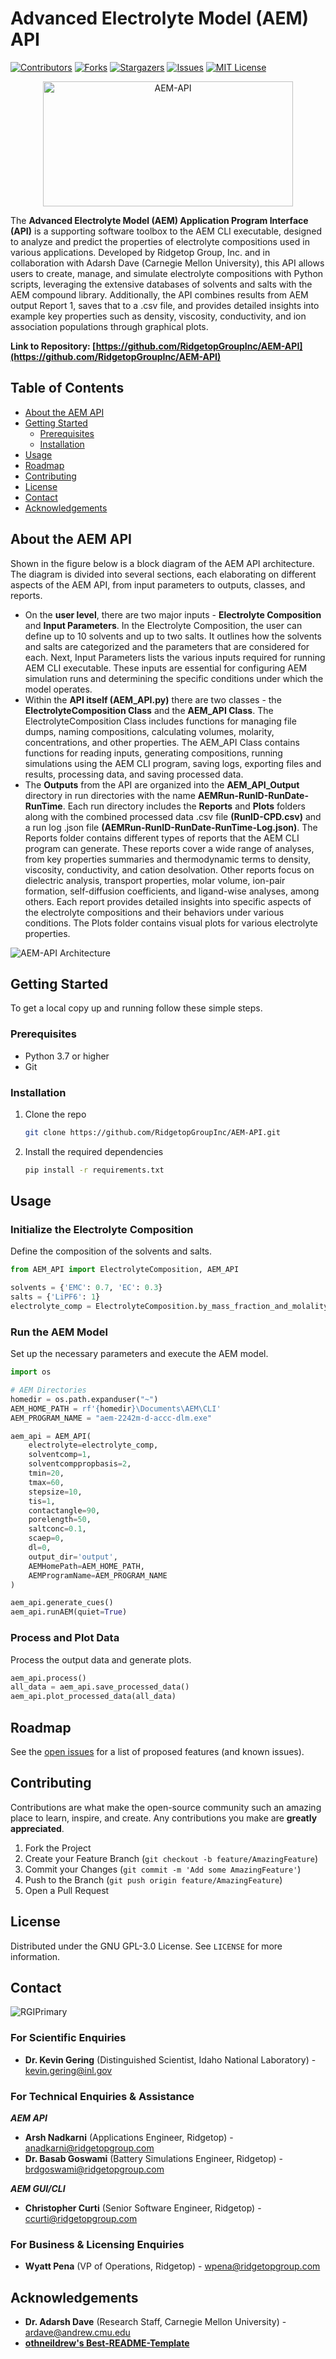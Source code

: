 # Advanced Electrolyte Model (AEM) API

[![Contributors][contributors-shield]][contributors-url]
[![Forks][forks-shield]][forks-url]
[![Stargazers][stars-shield]][stars-url]
[![Issues][issues-shield]][issues-url]
[![MIT License][license-shield]][license-url]

<p align="center">
  <img src="https://github.com/RidgetopGroupInc/AEM-API/assets/134314322/ae32d001-0d1a-4e53-a9f8-dff35e1bdab5" alt="AEM-API" width="400" height="200">
</p>

The **Advanced Electrolyte Model (AEM) Application Program Interface (API)** is a supporting software toolbox to the AEM CLI executable, designed to analyze and predict the properties of electrolyte compositions used in various applications. Developed by Ridgetop Group, Inc. and in collaboration with Adarsh Dave (Carnegie Mellon University), this API allows users to create, manage, and simulate electrolyte compositions with Python scripts, leveraging the extensive databases of solvents and salts with the AEM compound library. Additionally, the API combines results from AEM output Report 1, saves that to a .csv file, and provides detailed insights into example key properties such as density, viscosity, conductivity, and ion association populations through graphical plots.

****Link to Repository:** [https://github.com/RidgetopGroupInc/AEM-API](https://github.com/RidgetopGroupInc/AEM-API)**

<!-- TABLE OF CONTENTS -->
## Table of Contents
- [About the AEM API](#about)
- [Getting Started](#getting-started)
  - [Prerequisites](#prerequisites)
  - [Installation](#installation)
- [Usage](#usage)
- [Roadmap](#roadmap)
- [Contributing](#contributing)
- [License](#license)
- [Contact](#contact)
- [Acknowledgements](#acknowledgements)

<!-- ABOUT THE AEM API -->
## About the AEM API
Shown in the figure below is a block diagram of the AEM API architecture. The diagram is divided into several sections, each elaborating on different aspects of the AEM API, from input parameters to outputs, classes, and reports.

- On the **user level**, there are two major inputs - **Electrolyte Composition** and **Input Parameters**. In the Electrolyte Composition, the user can define up to 10 solvents and up to two salts. It outlines how the solvents and salts are categorized and the parameters that are considered for each. Next, Input Parameters lists the various inputs required for running AEM CLI executable. These inputs are essential for configuring AEM simulation runs and determining the specific conditions under which the model operates.
- Within the **API itself (AEM_API.py)** there are two classes - the **ElectrolyteComposition Class** and the **AEM_API Class**. The ElectrolyteComposition Class includes functions for managing file dumps, naming compositions, calculating volumes, molarity, concentrations, and other properties. The AEM_API Class contains functions for reading inputs, generating compositions, running simulations using the AEM CLI program, saving logs, exporting files and results, processing data, and saving processed data.
- The **Outputs** from the API are organized into the **AEM_API_Output** directory in run directories with the name **AEMRun-RunID-RunDate-RunTime**. Each run directory includes the **Reports** and **Plots** folders along with the combined processed data .csv file **(RunID-CPD.csv)** and a run log .json file **(AEMRun-RunID-RunDate-RunTime-Log.json)**. The Reports folder contains different types of reports that the AEM CLI program can generate. These reports cover a wide range of analyses, from key properties summaries and thermodynamic terms to density, viscosity, conductivity, and cation desolvation. Other reports focus on dielectric analysis, transport properties, molar volume, ion-pair formation, self-diffusion coefficients, and ligand-wise analyses, among others. Each report provides detailed insights into specific aspects of the electrolyte compositions and their behaviors under various conditions. The Plots folder contains visual plots for various electrolyte properties.

![AEM-API Architecture](https://github.com/RidgetopGroupInc/AEM-API/assets/134314322/d8c554a3-ddc2-45b8-a696-0f14d55cd593)

<!-- GETTING STARTED -->
## Getting Started

To get a local copy up and running follow these simple steps.

### Prerequisites

- Python 3.7 or higher
- Git

### Installation

1. Clone the repo
   ```sh
   git clone https://github.com/RidgetopGroupInc/AEM-API.git
   ```
2. Install the required dependencies
   ```sh
   pip install -r requirements.txt
   ```

<!-- USAGE EXAMPLES -->
## Usage

### Initialize the Electrolyte Composition
Define the composition of the solvents and salts.

```python
from AEM_API import ElectrolyteComposition, AEM_API

solvents = {'EMC': 0.7, 'EC': 0.3}
salts = {'LiPF6': 1}
electrolyte_comp = ElectrolyteComposition.by_mass_fraction_and_molality(solvents=solvents, salts=salts)
```

### Run the AEM Model
Set up the necessary parameters and execute the AEM model.

```python
import os

# AEM Directories
homedir = os.path.expanduser("~")
AEM_HOME_PATH = rf'{homedir}\Documents\AEM\CLI'
AEM_PROGRAM_NAME = "aem-2242m-d-accc-dlm.exe"

aem_api = AEM_API(
    electrolyte=electrolyte_comp, 
    solventcomp=1, 
    solventcomppropbasis=2, 
    tmin=20, 
    tmax=60, 
    stepsize=10, 
    tis=1, 
    contactangle=90, 
    porelength=50, 
    saltconc=0.1, 
    scaep=0, 
    dl=0, 
    output_dir='output', 
    AEMHomePath=AEM_HOME_PATH, 
    AEMProgramName=AEM_PROGRAM_NAME
)

aem_api.generate_cues()
aem_api.runAEM(quiet=True)
```

### Process and Plot Data
Process the output data and generate plots.

```python
aem_api.process()
all_data = aem_api.save_processed_data()
aem_api.plot_processed_data(all_data)
```

<!-- ROADMAP -->
## Roadmap
See the [open issues](https://github.com/RidgetopGroupInc/AEM-API/issues) for a list of proposed features (and known issues).

<!-- CONTRIBUTING -->
## Contributing

Contributions are what make the open-source community such an amazing place to learn, inspire, and create. Any contributions you make are **greatly appreciated**.

1. Fork the Project
2. Create your Feature Branch (`git checkout -b feature/AmazingFeature`)
3. Commit your Changes (`git commit -m 'Add some AmazingFeature'`)
4. Push to the Branch (`git push origin feature/AmazingFeature`)
5. Open a Pull Request

<!-- LICENSE -->
## License
Distributed under the GNU GPL-3.0 License. See `LICENSE` for more information.

<!-- CONTACT -->
## Contact
![RGIPrimary](https://github.com/RidgetopGroupInc/AEM-API/assets/134314322/418a1214-676c-4bdc-a09d-1a319725874e)

### For Scientific Enquiries
- **Dr. Kevin Gering** (Distinguished Scientist, Idaho National Laboratory) - [kevin.gering@inl.gov](mailto:kevin.gering@inl.gov)
  
### For Technical Enquiries & Assistance
**_AEM API_**
- **Arsh Nadkarni** (Applications Engineer, Ridgetop) - [anadkarni@ridgetopgroup.com](mailto:anadkarni@ridgetopgroup.com)
- **Dr. Basab Goswami** (Battery Simulations Engineer, Ridgetop) - [brdgoswami@ridgetopgroup.com](mailto:brdgoswami@ridgetopgroup.com)

**_AEM GUI/CLI_**
- **Christopher Curti** (Senior Software Engineer, Ridgetop) - [ccurti@ridgetopgroup.com](mailto:ccurti@ridgetopgroup.com)

### For Business & Licensing Enquiries
- **Wyatt Pena** (VP of Operations, Ridgetop) - [wpena@ridgetopgroup.com](mailto:wpena@ridgetopgroup.com)

<!-- ACKNOWLEDGEMENTS -->
## Acknowledgements
- **Dr. Adarsh Dave** (Research Staff, Carnegie Mellon University) - [ardave@andrew.cmu.edu](mailto:ardave@andrew.cmu.edu)
- **[othneildrew's Best-README-Template](https://github.com/othneildrew/Best-README-Template)**

<!-- MARKDOWN LINKS & IMAGES -->
[contributors-shield]: https://img.shields.io/github/contributors/RidgetopGroupInc/AEM-API.svg?style=for-the-badge
[contributors-url]: https://github.com/RidgetopGroupInc/AEM-API/graphs/contributors
[forks-shield]: https://img.shields.io/github/forks/RidgetopGroupInc/AEM-API.svg?style=for-the-badge
[forks-url]: https://github.com/RidgetopGroupInc/AEM-API/network/members
[stars-shield]: https://img.shields.io/github/stars/RidgetopGroupInc/AEM-API.svg?style=for-the-badge
[stars-url]: https://github.com/RidgetopGroupInc/AEM-API/stargazers
[issues-shield]: https://img.shields.io/github/issues/RidgetopGroupInc/AEM-API.svg?style=for-the-badge
[issues-url]: https://github.com/RidgetopGroupInc/AEM-API/issues
[license-shield]: https://img.shields.io/github/license/RidgetopGroupInc/AEM-API.svg?style=for-the-badge
[license-url]: https://github.com/RidgetopGroupInc/AEM-API/blob/master/LICENSE.txt
[linkedin-shield]: https://img.shields.io/badge/-LinkedIn-black.svg?style=for-the-badge&logo=linkedin&colorB=555
[linkedin-url]: https://linkedin.com/in/yourlinkedin
